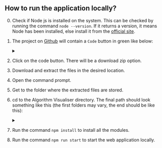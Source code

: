 ## How to run the application locally?

0. Check if Node js is installed on the system. This can be checked by running the command `node --version`. If it returns a version, it means Node has been installed, else install it from the [official site](https://nodejs.org/en).
1. The project on [Github](https://github.com/archishmanghos/Algorithm-Visualiser) will contain a `Code` button in green like below:

   <details><summary></summary>

   ![](pictures/code-image.png)

   </details>

2. Click on the code button. There will be a download zip option.
3. Download and extract the files in the desired location.
4. Open the command prompt.
5. Get to the folder where the extracted files are stored.
6. cd to the Algorithm Visualiser directory. The final path should look something like this (the first folders may vary, the end should be like this):
   <details><summary></summary>

   ![](pictures/terminal.png)

   </details>

7. Run the command `npm install` to install all the modules.
8. Run the command `npm run start` to start the web application locally.
